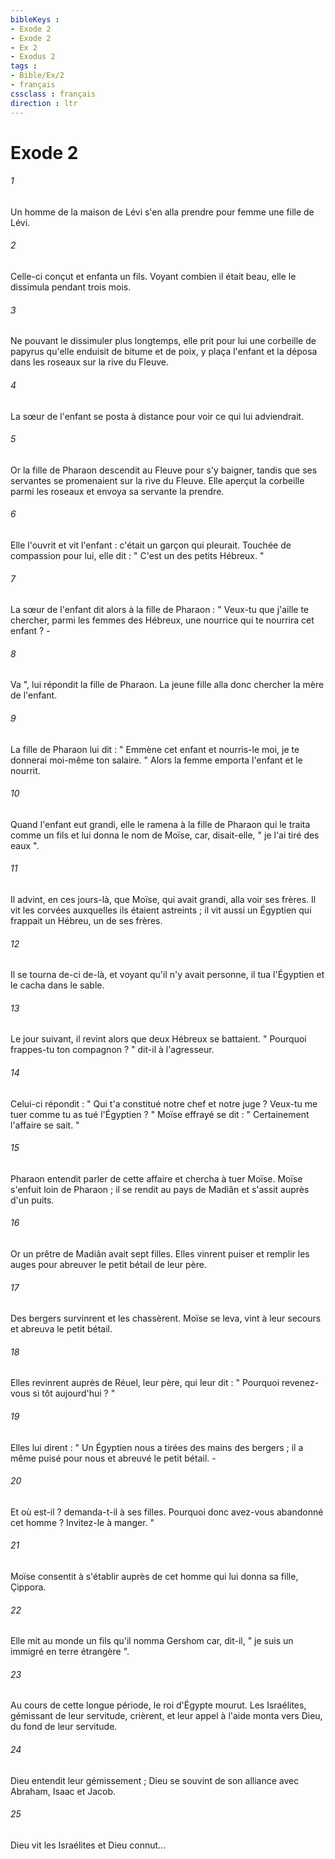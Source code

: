 ```yaml
---
bibleKeys : 
- Exode 2
- Exode 2
- Ex 2
- Exodus 2
tags : 
- Bible/Ex/2
- français
cssclass : français
direction : ltr
---
```


# Exode 2

###### 1
Un homme de la maison de Lévi s'en alla prendre pour femme une fille de Lévi. 
###### 2
Celle-ci conçut et enfanta un fils. Voyant combien il était beau, elle le dissimula pendant trois mois. 
###### 3
Ne pouvant le dissimuler plus longtemps, elle prit pour lui une corbeille de papyrus qu'elle enduisit de bitume et de poix, y plaça l'enfant et la déposa dans les roseaux sur la rive du Fleuve. 
###### 4
La sœur de l'enfant se posta à distance pour voir ce qui lui adviendrait. 
###### 5
Or la fille de Pharaon descendit au Fleuve pour s'y baigner, tandis que ses servantes se promenaient sur la rive du Fleuve. Elle aperçut la corbeille parmi les roseaux et envoya sa servante la prendre. 
###### 6
Elle l'ouvrit et vit l'enfant : c'était un garçon qui pleurait. Touchée de compassion pour lui, elle dit : " C'est un des petits Hébreux. " 
###### 7
La sœur de l'enfant dit alors à la fille de Pharaon : " Veux-tu que j'aille te chercher, parmi les femmes des Hébreux, une nourrice qui te nourrira cet enfant ? - 
###### 8
Va ", lui répondit la fille de Pharaon. La jeune fille alla donc chercher la mère de l'enfant. 
###### 9
La fille de Pharaon lui dit : " Emmène cet enfant et nourris-le moi, je te donnerai moi-même ton salaire. " Alors la femme emporta l'enfant et le nourrit. 
###### 10
Quand l'enfant eut grandi, elle le ramena à la fille de Pharaon qui le traita comme un fils et lui donna le nom de Moïse, car, disait-elle, " je l'ai tiré des eaux ". 
###### 11
Il advint, en ces jours-là, que Moïse, qui avait grandi, alla voir ses frères. Il vit les corvées auxquelles ils étaient astreints ; il vit aussi un Égyptien qui frappait un Hébreu, un de ses frères. 
###### 12
Il se tourna de-ci de-là, et voyant qu'il n'y avait personne, il tua l'Égyptien et le cacha dans le sable. 
###### 13
Le jour suivant, il revint alors que deux Hébreux se battaient. " Pourquoi frappes-tu ton compagnon ? " dit-il à l'agresseur. 
###### 14
Celui-ci répondit : " Qui t'a constitué notre chef et notre juge ? Veux-tu me tuer comme tu as tué l'Égyptien ? " Moïse effrayé se dit : " Certainement l'affaire se sait. " 
###### 15
Pharaon entendit parler de cette affaire et chercha à tuer Moïse. Moïse s'enfuit loin de Pharaon ; il se rendit au pays de Madiân et s'assit auprès d'un puits. 
###### 16
Or un prêtre de Madiân avait sept filles. Elles vinrent puiser et remplir les auges pour abreuver le petit bétail de leur père. 
###### 17
Des bergers survinrent et les chassèrent. Moïse se leva, vint à leur secours et abreuva le petit bétail. 
###### 18
Elles revinrent auprès de Réuel, leur père, qui leur dit : " Pourquoi revenez-vous si tôt aujourd'hui ? " 
###### 19
Elles lui dirent : " Un Égyptien nous a tirées des mains des bergers ; il a même puisé pour nous et abreuvé le petit bétail. - 
###### 20
Et où est-il ? demanda-t-il à ses filles. Pourquoi donc avez-vous abandonné cet homme ? Invitez-le à manger. " 
###### 21
Moïse consentit à s'établir auprès de cet homme qui lui donna sa fille, Çippora. 
###### 22
Elle mit au monde un fils qu'il nomma Gershom car, dit-il, " je suis un immigré en terre étrangère ". 
###### 23
Au cours de cette longue période, le roi d'Égypte mourut. Les Israélites, gémissant de leur servitude, crièrent, et leur appel à l'aide monta vers Dieu, du fond de leur servitude. 
###### 24
Dieu entendit leur gémissement ; Dieu se souvint de son alliance avec Abraham, Isaac et Jacob. 
###### 25
Dieu vit les Israélites et Dieu connut...
